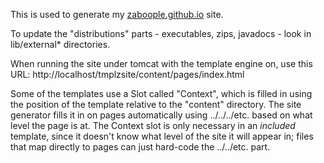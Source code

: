 This is used to generate my [zaboople.github.io](https://zaboople.github.io) site.

To update the "distributions" parts - executables, zips, javadocs - look in lib/external* directories.

When running the site under tomcat with the template engine on, use this URL:
http://localhost/tmplzsite/content/pages/index.html

Some of the templates use a Slot called "Context", which is filled in using the position of the template relative to the "content" directory. The site generator fills it in on pages automatically using ../../../etc. based on what level the page is at. The Context slot is only necessary in an *included* template, since it doesn't know what level of the site it will appear in; files that map directly to pages can just hard-code the ../../etc. part.